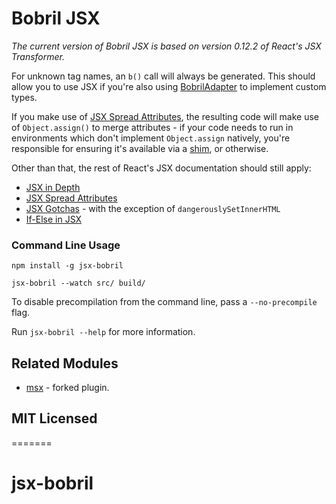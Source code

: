 # Bobril JSX

*The current version of Bobril JSX is based on version 0.12.2 of React's JSX Transformer.*

For unknown tag names, an `b()` call will always be generated. This should allow
you to use JSX if you're also using
[BobrilAdapter](https://github.com/Bobris/Bobril/blob/master/examples/jsx/app.js) to implement
custom types.

If you make use of [JSX Spread Attributes](http://facebook.github.io/react/docs/jsx-spread.html),
the resulting code will make use of `Object.assign()` to merge attributes - if
your code needs to run in environments which don't implement `Object.assign`
natively, you're responsible for ensuring it's available via a
[shim](https://github.com/ljharb/object.assign), or otherwise.

Other than that, the rest of React's JSX documentation should still apply:

* [JSX in Depth](http://facebook.github.io/react/docs/jsx-in-depth.html)
* [JSX Spread Attributes](http://facebook.github.io/react/docs/jsx-spread.html)
* [JSX Gotchas](http://facebook.github.io/react/docs/jsx-gotchas.html) - with
  the exception of `dangerouslySetInnerHTML`
* [If-Else in JSX](http://facebook.github.io/react/tips/if-else-in-JSX.html)

### Command Line Usage

```
npm install -g jsx-bobril
```

```
jsx-bobril --watch src/ build/
```

To disable precompilation from the command line, pass a `--no-precompile` flag.

Run `jsx-bobril --help` for more information.

## Related Modules

* [msx](https://github.com/insin/msx) - forked plugin.

## MIT Licensed
=======
# jsx-bobril
